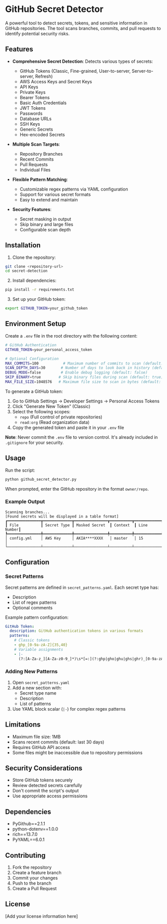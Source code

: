 # GitHub Secret Detector

A powerful tool to detect secrets, tokens, and sensitive information in GitHub repositories. The tool scans branches, commits, and pull requests to identify potential security risks.

## Features

- **Comprehensive Secret Detection**: Detects various types of secrets:
  - GitHub Tokens (Classic, Fine-grained, User-to-server, Server-to-server, Refresh)
  - AWS Access Keys and Secret Keys
  - API Keys
  - Private Keys
  - Bearer Tokens
  - Basic Auth Credentials
  - JWT Tokens
  - Passwords
  - Database URLs
  - SSH Keys
  - Generic Secrets
  - Hex-encoded Secrets

- **Multiple Scan Targets**:
  - Repository Branches
  - Recent Commits
  - Pull Requests
  - Individual Files

- **Flexible Pattern Matching**:
  - Customizable regex patterns via YAML configuration
  - Support for various secret formats
  - Easy to extend and maintain

- **Security Features**:
  - Secret masking in output
  - Skip binary and large files
  - Configurable scan depth

## Installation

1. Clone the repository:
```bash
git clone <repository-url>
cd secret-detection
```

2. Install dependencies:
```bash
pip install -r requirements.txt
```

3. Set up your GitHub token:
```bash
export GITHUB_TOKEN=your_github_token
```

## Environment Setup

Create a `.env` file in the root directory with the following content:
```bash
# GitHub Authentication
GITHUB_TOKEN=your_personal_access_token

# Optional Configuration
MAX_COMMITS=100           # Maximum number of commits to scan (default: 100)
SCAN_DEPTH_DAYS=30       # Number of days to look back in history (default: 30)
DEBUG_MODE=false         # Enable debug logging (default: false)
SKIP_BINARY=true        # Skip binary files during scan (default: true)
MAX_FILE_SIZE=1048576   # Maximum file size to scan in bytes (default: 1MB)
```

To generate a GitHub token:
1. Go to GitHub Settings → Developer Settings → Personal Access Tokens
2. Click "Generate New Token" (Classic)
3. Select the following scopes:
   - `repo` (Full control of private repositories)
   - `read:org` (Read organization data)
4. Copy the generated token and paste it in your `.env` file

**Note**: Never commit the `.env` file to version control. It's already included in `.gitignore` for your security.

## Usage

Run the script:
```bash
python github_secret_detector.py
```

When prompted, enter the GitHub repository in the format `owner/repo`.

### Example Output

```
Scanning branches...
[Found secrets will be displayed in a table format]
┏━━━━━━━━━━━━━━━┳━━━━━━━━━━━━━┳━━━━━━━━━━━━━━━┳━━━━━━━━━━┳━━━━━━━━━━━━┓
┃ File          ┃ Secret Type ┃ Masked Secret  ┃ Context  ┃ Line Number┃
┡━━━━━━━━━━━━━━━╇━━━━━━━━━━━━━╇━━━━━━━━━━━━━━━╇━━━━━━━━━━╇━━━━━━━━━━━━┩
│ config.yml    │ AWS Key     │ AKIA****XXXX   │ master   │ 15         │
└───────────────┴─────────────┴───────────────┴──────────┴────────────┘
```

## Configuration

### Secret Patterns

Secret patterns are defined in `secret_patterns.yaml`. Each secret type has:
- Description
- List of regex patterns
- Optional comments

Example pattern configuration:
```yaml
GitHub Token:
  description: GitHub authentication tokens in various formats
  patterns:
    # Classic tokens
    - ghp_[0-9a-zA-Z]{35,40}
    # Variable assignments
    - |-
      (?:[A-Za-z_][A-Za-z0-9_]*)\s*[=:](?:ghp|gho|ghu|ghs|ghr)_[0-9a-zA-Z]{35,40}
```

### Adding New Patterns

1. Open `secret_patterns.yaml`
2. Add a new section with:
   - Secret type name
   - Description
   - List of patterns
3. Use YAML block scalar (`|-`) for complex regex patterns

## Limitations

- Maximum file size: 1MB
- Scans recent commits (default: last 30 days)
- Requires GitHub API access
- Some files might be inaccessible due to repository permissions

## Security Considerations

- Store GitHub tokens securely
- Review detected secrets carefully
- Don't commit the script's output
- Use appropriate access permissions

## Dependencies

- PyGithub==2.1.1
- python-dotenv==1.0.0
- rich==13.7.0
- PyYAML==6.0.1

## Contributing

1. Fork the repository
2. Create a feature branch
3. Commit your changes
4. Push to the branch
5. Create a Pull Request

## License

[Add your license information here] 